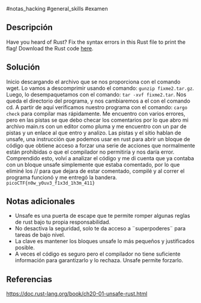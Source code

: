 #notas_hacking #general_skills #examen

## Descripción

Have you heard of Rust? Fix the syntax errors in this Rust file to print the flag! Download the Rust code [here](https://challenge-files.picoctf.net/c_verbal_sleep/dcdaf491b35c1d0f5075e9583edbbb7aaea1dffb6ad32bc000e4d87b5200ff7b/fixme3.tar.gz).

## Solución

Inicio descargando el archivo que se nos proporciona con el comando wget.
Lo vamos a descomprimir usando el comando: `gunzip fixme2.tar.gz`. 
Luego, lo desempaquetamos  con el comando: `tar -xvf fixme2.tar`.
Nos queda el directorio del programa, y nos cambiaremos a el con el comando cd. A partir de aquí verificamos nuestro programa con el comando: `cargo check` para compilar mas rápidamente.
Me encuentro con varios errores, pero en las pistas se que debo checar los comentarios por lo que abro mi archivo main.rs con un editor como pluma y me encuentro con un par de pistas y un enlace al que entro y analizo.
Las pistas y el sitio hablan de unsafe, una instrucción que podemos usar en rust para abrir un bloque de código que obtiene acceso a forzar una serie de acciones que normalmente están prohibidas o que el compilador no permitiría y nos daría error. 
Comprendido esto, volví a analizar el código y me di cuenta que ya contaba con un bloque unsafe simplemente que estaba comentado, por lo que eliminé los // para que dejara de estar comentado, compilé y al correr el programa funcionó y me entregó la bandera.
`picoCTF{n0w_y0uv3_f1x3d_1h3m_411}`


## Notas adicionales

- Unsafe es una puerta de escape que te permite romper algunas reglas de rust bajo tu propia responsabilidad.
- No desactiva la seguridad, solo te da acceso a ¨superpoderes¨ para tareas de bajo nivel. 
- La clave es mantener los bloques unsafe lo más pequeños y justificados posible.
- A veces el código es seguro pero el compilador no tiene suficiente información para garantizarlo y lo rechaza. Unsafe permite forzarlo.


## Referencias

https://doc.rust-lang.org/book/ch20-01-unsafe-rust.html